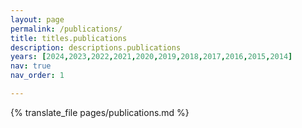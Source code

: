```yaml
---
layout: page
permalink: /publications/
title: titles.publications
description: descriptions.publications
years: [2024,2023,2022,2021,2020,2019,2018,2017,2016,2015,2014]
nav: true
nav_order: 1

---
```


{% translate_file pages/publications.md %}
